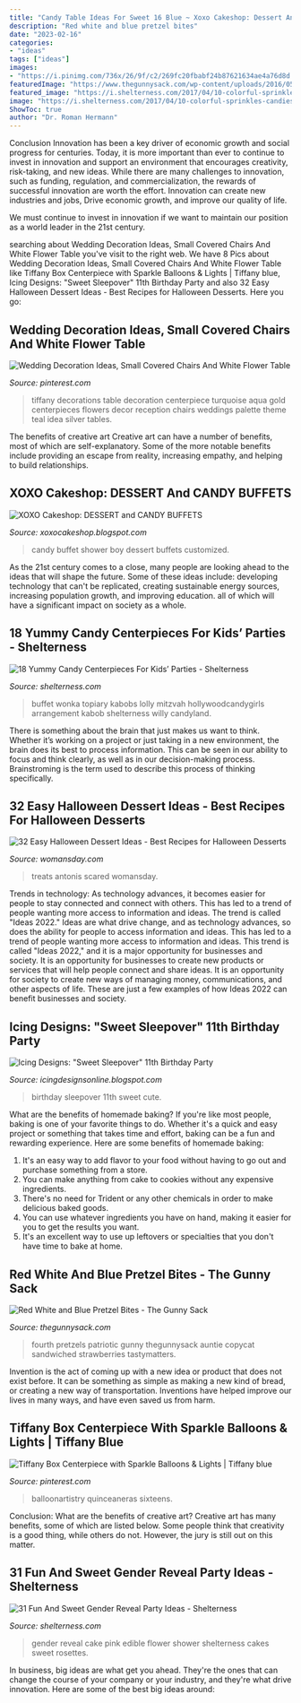 ```yaml
---
title: "Candy Table Ideas For Sweet 16 Blue ~ Xoxo Cakeshop: Dessert And Candy Buffets"
description: "Red white and blue pretzel bites"
date: "2023-02-16"
categories:
- "ideas"
tags: ["ideas"]
images:
- "https://i.pinimg.com/736x/26/9f/c2/269fc20fbabf24b87621634ae4a76d8d.jpg"
featuredImage: "https://www.thegunnysack.com/wp-content/uploads/2016/05/Red-White-Blue-Candy-Bar-Pretzel-Bites.jpg"
featured_image: "https://i.shelterness.com/2017/04/10-colorful-sprinkles-candies-and-pops-centerpiece.jpg"
image: "https://i.shelterness.com/2017/04/10-colorful-sprinkles-candies-and-pops-centerpiece.jpg"
ShowToc: true
author: "Dr. Roman Hermann"
---
```



Conclusion
Innovation has been a key driver of economic growth and social progress for centuries. Today, it is more important than ever to continue to invest in innovation and support an environment that encourages creativity, risk-taking, and new ideas.
While there are many challenges to innovation, such as funding, regulation, and commercialization, the rewards of successful innovation are worth the effort. Innovation can create new industries and jobs, Drive economic growth, and improve our quality of life.

We must continue to invest in innovation if we want to maintain our position as a world leader in the 21st century.

	

		
searching about Wedding Decoration Ideas, Small Covered Chairs And White Flower Table you've visit to the right web. We have 8 Pics about Wedding Decoration Ideas, Small Covered Chairs And White Flower Table like Tiffany Box Centerpiece with Sparkle Balloons &amp; Lights | Tiffany blue, Icing Designs: &quot;Sweet Sleepover&quot; 11th Birthday Party and also 32 Easy Halloween Dessert Ideas - Best Recipes for Halloween Desserts. Here you go:
		
    
## Wedding Decoration Ideas, Small Covered Chairs And White Flower Table

<img loading=lazy src="https://i.pinimg.com/736x/5e/76/14/5e761464b127389143fc86831921e5ad--tiffany-blue-weddings-turquoise-weddings.jpg" onerror="this.onerror=null;this.src='https://tse1.mm.bing.net/th?id=OIP.Ii_zaG003qqlvw5e8yFfsgDLEy&amp;pid=15.1';" alt="Wedding Decoration Ideas, Small Covered Chairs And White Flower Table">

_Source: pinterest.com_

>tiffany decorations table decoration centerpiece turquoise aqua gold centerpieces flowers decor reception chairs weddings palette theme teal idea silver tables. 

	

The benefits of creative art
Creative art can have a number of benefits, most of which are self-explanatory. Some of the more notable benefits include providing an escape from reality, increasing empathy, and helping to build relationships.

    
## XOXO Cakeshop: DESSERT And CANDY BUFFETS

<img loading=lazy src="https://3.bp.blogspot.com/_207Glz4-4_8/S8SuOo5iG8I/AAAAAAAAACQ/iogrXyOVz4k/s1600/Our+Photos+June+2009+471.JPG" onerror="this.onerror=null;this.src='https://tse4.mm.bing.net/th?id=OIP.3aDfWyvwB_9YSr5_nhyH4gHaE8&amp;pid=15.1';" alt="XOXO Cakeshop: DESSERT and CANDY BUFFETS">

_Source: xoxocakeshop.blogspot.com_

>candy buffet shower boy dessert buffets customized. 

	

As the 21st century comes to a close, many people are looking ahead to the ideas that will shape the future. Some of these ideas include: developing technology that can't be replicated, creating sustainable energy sources, increasing population growth, and improving education. all of which will have a significant impact on society as a whole.

    
## 18 Yummy Candy Centerpieces For Kids’ Parties - Shelterness

<img loading=lazy src="https://i.shelterness.com/2017/04/10-colorful-sprinkles-candies-and-pops-centerpiece.jpg" onerror="this.onerror=null;this.src='https://tse1.mm.bing.net/th?id=OIP.D-3iaIw03xLz5XCl-W1_XwHaLH&amp;pid=15.1';" alt="18 Yummy Candy Centerpieces For Kids’ Parties - Shelterness">

_Source: shelterness.com_

>buffet wonka topiary kabobs lolly mitzvah hollywoodcandygirls arrangement kabob shelterness willy candyland. 

	

There is something about the brain that just makes us want to think. Whether it’s working on a project or just taking in a new environment, the brain does its best to process information. This can be seen in our ability to focus and think clearly, as well as in our decision-making process. Brainstroming is the term used to describe this process of thinking specifically.

    
## 32 Easy Halloween Dessert Ideas - Best Recipes For Halloween Desserts

<img loading=lazy src="https://hips.hearstapps.com/wdy.h-cdn.co/assets/16/32/1470849167-wdy100114halloweenmummies-003.jpg?crop=0.915xw:0.916xh;0.0587xw,0.0403xh&amp;resize=768:*" onerror="this.onerror=null;this.src='https://tse2.mm.bing.net/th?id=OIP.TSqbnppo-l33stz-6-89wAHaLH&amp;pid=15.1';" alt="32 Easy Halloween Dessert Ideas - Best Recipes for Halloween Desserts">

_Source: womansday.com_

>treats antonis scared womansday. 

	

Trends in technology:
As technology advances, it becomes easier for people to stay connected and connect with others. This has led to a trend of people wanting more access to information and ideas. 
The trend is called "Ideas 2022." Ideas are what drive change, and as technology advances, so does the ability for people to access information and ideas. This has led to a trend of people wanting more access to information and ideas. 
This trend is called "Ideas 2022," and it is a major opportunity for businesses and society. It is an opportunity for businesses to create new products or services that will help people connect and share ideas. It is an opportunity for society to create new ways of managing money, communications, and other aspects of life. 
These are just a few examples of how Ideas 2022 can benefit businesses and society.

    
## Icing Designs: &quot;Sweet Sleepover&quot; 11th Birthday Party

<img loading=lazy src="https://3.bp.blogspot.com/-spxv68_Fc6k/T2KCF9bjZKI/AAAAAAAAIKM/azMbSdCl6fE/s1600/bellas%2Bparty%2B017%2Bcopy.jpg" onerror="this.onerror=null;this.src='https://tse2.mm.bing.net/th?id=OIP.j2OSqYUbsMP4H8So20VFTQHaLG&amp;pid=15.1';" alt="Icing Designs: &quot;Sweet Sleepover&quot; 11th Birthday Party">

_Source: icingdesignsonline.blogspot.com_

>birthday sleepover 11th sweet cute. 

	

What are the benefits of homemade baking?
If you're like most people, baking is one of your favorite things to do. Whether it's a quick and easy project or something that takes time and effort, baking can be a fun and rewarding experience. Here are some benefits of homemade baking: 
1) It's an easy way to add flavor to your food without having to go out and purchase something from a store. 
2) You can make anything from cake to cookies without any expensive ingredients. 
3) There's no need for Trident or any other chemicals in order to make delicious baked goods. 
4) You can use whatever ingredients you have on hand, making it easier for you to get the results you want. 
5) It's an excellent way to use up leftovers or specialties that you don't have time to bake at home.

    
## Red White And Blue Pretzel Bites - The Gunny Sack

<img loading=lazy src="https://www.thegunnysack.com/wp-content/uploads/2016/05/Red-White-Blue-Candy-Bar-Pretzel-Bites.jpg" onerror="this.onerror=null;this.src='https://tse1.mm.bing.net/th?id=OIP.Zn3Xjc-km3fDP4AV14bK1wHaLG&amp;pid=15.1';" alt="Red White and Blue Pretzel Bites - The Gunny Sack">

_Source: thegunnysack.com_

>fourth pretzels patriotic gunny thegunnysack auntie copycat sandwiched strawberries tastymatters. 

	

Invention is the act of coming up with a new idea or product that does not exist before. It can be something as simple as making a new kind of bread, or creating a new way of transportation. Inventions have helped improve our lives in many ways, and have even saved us from harm.

    
## Tiffany Box Centerpiece With Sparkle Balloons &amp; Lights | Tiffany Blue

<img loading=lazy src="https://i.pinimg.com/736x/26/9f/c2/269fc20fbabf24b87621634ae4a76d8d.jpg" onerror="this.onerror=null;this.src='https://tse4.mm.bing.net/th?id=OIP.9FoEvzrEtVWJ-v11zoagrgHaLG&amp;pid=15.1';" alt="Tiffany Box Centerpiece with Sparkle Balloons &amp; Lights | Tiffany blue">

_Source: pinterest.com_

>balloonartistry quinceaneras sixteens. 

	

Conclusion: What are the benefits of creative art?
Creative art has many benefits, some of which are listed below. Some people think that creativity is a good thing, while others do not. However, the jury is still out on this matter.

    
## 31 Fun And Sweet Gender Reveal Party Ideas - Shelterness

<img loading=lazy src="http://i.shelterness.com/2016/10/27-pink-and-blue-gender-reveal-cake-with-an-edible-flower.jpg" onerror="this.onerror=null;this.src='https://tse4.mm.bing.net/th?id=OIP.Xy2eOP1lUAyJug2J_x9yYAHaLH&amp;pid=15.1';" alt="31 Fun And Sweet Gender Reveal Party Ideas - Shelterness">

_Source: shelterness.com_

>gender reveal cake pink edible flower shower shelterness cakes sweet rosettes. 

	

In business, big ideas are what get you ahead. They're the ones that can change the course of your company or your industry, and they're what drive innovation. Here are some of the best big ideas around:

